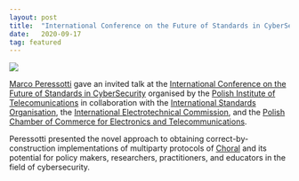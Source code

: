 ```yaml
---
layout: post
title:  "International Conference on the Future of Standards in CyberSecurity"
date:   2020-09-17
tag: featured
---
```

<img class="img-fluid mx-auto d-block" src="/images/posts/cybersecuritystandards2020.jpg">

[Marco Peressotti](/people.html#mp) gave an invited talk at the [International Conference on the Future of Standards in CyberSecurity](https://nitconference.pl/) organised by the 
[Polish Institute of Telecomunications](https://www.itl.waw.pl/en/) in collaboration with the [International Standards Organisation](https://www.iso.org/home.html), the [International Electrotechnical Commission](https://www.iec.ch/), and the [Polish Chamber of Commerce for Electronics and Telecommunications](https://kigeit.org.pl/).

<!--more-->

Peressotti presented the novel approach to obtaining correct-by-construction implementations of multiparty protocols of [Choral](/software.html#choral) and its potential for policy makers, researchers, practitioners, and educators in the field of cybersecurity. 